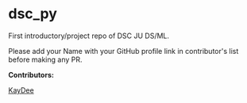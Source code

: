 # dsc_py
First introductory/project repo of DSC JU DS/ML.

Please add your Name with your GitHub profile link in contributor's list before making any PR.


**Contributors:**

[KayDee](https://github.com/kaydee0502)
 
